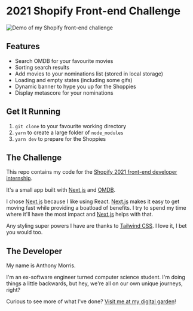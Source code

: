 # 2021 Shopify Front-end Challenge

![Demo of my Shopify front-end challenge](https://user-images.githubusercontent.com/16005567/103949338-f69fb680-50ef-11eb-96f3-62d7443794e8.gif)

## Features

- Search OMDB for your favourite movies
- Sorting search results
- Add movies to your nominations list (stored in local storage)
- Loading and empty states (including some gifs)
- Dynamic banner to hype you up for the Shoppies
- Display metascore for your nominations

## Get It Running

1. `git clone` to your favourite working directory
2. `yarn` to create a large folder of `node_modules`
3. `yarn dev` to prepare for the Shoppies

## The Challenge

This repo contains my code for the [Shopify 2021 front-end developer internship](https://jobs.smartrecruiters.com/ni/Shopify/ee14b4f1-62ec-4a47-850b-2311c57f855b-front-end-developer-intern-remote-summer-2021).

It's a small app built with [Next.js](https://nextjs.org/) and [OMDB](https://www.omdbapi.com).

I chose [Next.js](https://nextjs.org/) because I like using React. [Next.js](https://nextjs.org/) makes it easy to get moving fast while providing a boatload of benefits. I try to spend my time where it'll have the most impact and [Next.js](https://nextjs.org/) helps with that.

Any styling super powers I have are thanks to [Tailwind CSS](https://tailwindcss.com/). I love it, I bet you would too.

## The Developer

My name is Anthony Morris.

I'm an ex-software engineer turned computer science student. I'm doing things a little backwards, but hey, we're all on our own unique journeys, right?

Curious to see more of what I've done? [Visit me at my digital garden](https://anthonymorris.dev)!